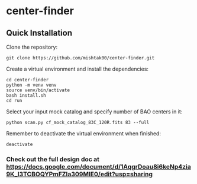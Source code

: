 # center-finder

## Quick Installation

Clone the repository:
```
git clone https://github.com/mishtak00/center-finder.git
```

Create a virtual environment and install the dependencies:
```
cd center-finder
python -m venv venv
source venv/bin/activate
bash install.sh
cd run
```

Select your input mock catalog and specify number of BAO centers in it:
```
python scan.py cf_mock_catalog_83C_120R.fits 83 --full
```

Remember to deactivate the virtual environment when finished:
```
deactivate
```

### Check out the full design doc at https://docs.google.com/document/d/1AqgrDoau8i6keNp4zia9K_l3TCBOQYPmFZIa309MlE0/edit?usp=sharing
